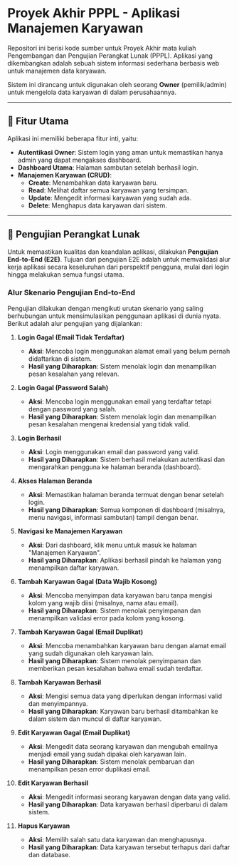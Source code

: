 # Proyek Akhir PPPL - Aplikasi Manajemen Karyawan

Repositori ini berisi kode sumber untuk Proyek Akhir mata kuliah Pengembangan dan Pengujian Perangkat Lunak (PPPL). Aplikasi yang dikembangkan adalah sebuah sistem informasi sederhana berbasis web untuk manajemen data karyawan.

Sistem ini dirancang untuk digunakan oleh seorang **Owner** (pemilik/admin) untuk mengelola data karyawan di dalam perusahaannya.

---

## 🚀 Fitur Utama

Aplikasi ini memiliki beberapa fitur inti, yaitu:
* **Autentikasi Owner**: Sistem login yang aman untuk memastikan hanya admin yang dapat mengakses dashboard.
* **Dashboard Utama**: Halaman sambutan setelah berhasil login.
* **Manajemen Karyawan (CRUD)**:
    * **Create**: Menambahkan data karyawan baru.
    * **Read**: Melihat daftar semua karyawan yang tersimpan.
    * **Update**: Mengedit informasi karyawan yang sudah ada.
    * **Delete**: Menghapus data karyawan dari sistem.

---

## 🧪 Pengujian Perangkat Lunak

Untuk memastikan kualitas dan keandalan aplikasi, dilakukan **Pengujian End-to-End (E2E)**. Tujuan dari pengujian E2E adalah untuk memvalidasi alur kerja aplikasi secara keseluruhan dari perspektif pengguna, mulai dari login hingga melakukan semua fungsi utama.

### Alur Skenario Pengujian End-to-End

Pengujian dilakukan dengan mengikuti urutan skenario yang saling berhubungan untuk mensimulasikan penggunaan aplikasi di dunia nyata. Berikut adalah alur pengujian yang dijalankan:

1.  **Login Gagal (Email Tidak Terdaftar)**
    * **Aksi**: Mencoba login menggunakan alamat email yang belum pernah didaftarkan di sistem.
    * **Hasil yang Diharapkan**: Sistem menolak login dan menampilkan pesan kesalahan yang relevan.

2.  **Login Gagal (Password Salah)**
    * **Aksi**: Mencoba login menggunakan email yang terdaftar tetapi dengan password yang salah.
    * **Hasil yang Diharapkan**: Sistem menolak login dan menampilkan pesan kesalahan mengenai kredensial yang tidak valid.

3.  **Login Berhasil**
    * **Aksi**: Login menggunakan email dan password yang valid.
    * **Hasil yang Diharapkan**: Sistem berhasil melakukan autentikasi dan mengarahkan pengguna ke halaman beranda (dashboard).

4.  **Akses Halaman Beranda**
    * **Aksi**: Memastikan halaman beranda termuat dengan benar setelah login.
    * **Hasil yang Diharapkan**: Semua komponen di dashboard (misalnya, menu navigasi, informasi sambutan) tampil dengan benar.

5.  **Navigasi ke Manajemen Karyawan**
    * **Aksi**: Dari dashboard, klik menu untuk masuk ke halaman "Manajemen Karyawan".
    * **Hasil yang Diharapkan**: Aplikasi berhasil pindah ke halaman yang menampilkan daftar karyawan.

6.  **Tambah Karyawan Gagal (Data Wajib Kosong)**
    * **Aksi**: Mencoba menyimpan data karyawan baru tanpa mengisi kolom yang wajib diisi (misalnya, nama atau email).
    * **Hasil yang Diharapkan**: Sistem menolak penyimpanan dan menampilkan validasi error pada kolom yang kosong.

7.  **Tambah Karyawan Gagal (Email Duplikat)**
    * **Aksi**: Mencoba menambahkan karyawan baru dengan alamat email yang sudah digunakan oleh karyawan lain.
    * **Hasil yang Diharapkan**: Sistem menolak penyimpanan dan memberikan pesan kesalahan bahwa email sudah terdaftar.

8.  **Tambah Karyawan Berhasil**
    * **Aksi**: Mengisi semua data yang diperlukan dengan informasi valid dan menyimpannya.
    * **Hasil yang Diharapkan**: Karyawan baru berhasil ditambahkan ke dalam sistem dan muncul di daftar karyawan.

9.  **Edit Karyawan Gagal (Email Duplikat)**
    * **Aksi**: Mengedit data seorang karyawan dan mengubah emailnya menjadi email yang sudah dipakai oleh karyawan lain.
    * **Hasil yang Diharapkan**: Sistem menolak pembaruan dan menampilkan pesan error duplikasi email.

10. **Edit Karyawan Berhasil**
    * **Aksi**: Mengedit informasi seorang karyawan dengan data yang valid.
    * **Hasil yang Diharapkan**: Data karyawan berhasil diperbarui di dalam sistem.

11. **Hapus Karyawan**
    * **Aksi**: Memilih salah satu data karyawan dan menghapusnya.
    * **Hasil yang Diharapkan**: Data karyawan tersebut terhapus dari daftar dan database.

